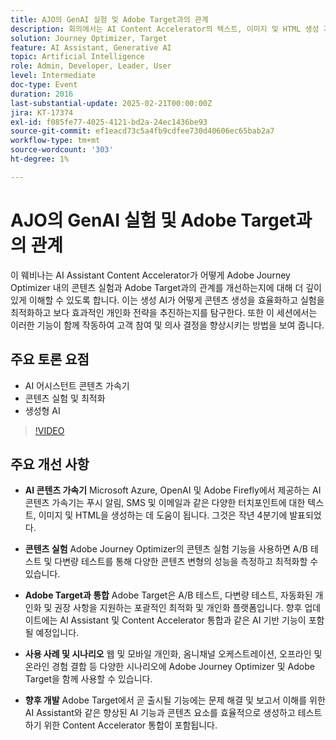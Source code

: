 ```yaml
---
title: AJO의 GenAI 실험 및 Adobe Target과의 관계
description: 회의에서는 AI Content Accelerator의 텍스트, 이미지 및 HTML 생성 기능, Adobe Journey Optimizer을 통한 콘텐츠 실험, 최적화 및 개인화를 위한 Adobe Target과의 통합, 결합된 도구에 대한 다양한 사용 사례, 향상된 AI 기능을 포함한 향후 개발 등에 대해 집중 조명했다.
solution: Journey Optimizer, Target
feature: AI Assistant, Generative AI
topic: Artificial Intelligence
role: Admin, Developer, Leader, User
level: Intermediate
doc-type: Event
duration: 2016
last-substantial-update: 2025-02-21T00:00:00Z
jira: KT-17374
exl-id: f085fe77-4025-4121-bd2a-24ec1436be93
source-git-commit: ef1eacd73c5a4fb9cdfee730d40606ec65bab2a7
workflow-type: tm+mt
source-wordcount: '303'
ht-degree: 1%

---
```


# AJO의 GenAI 실험 및 Adobe Target과의 관계

이 웨비나는 AI Assistant Content Accelerator가 어떻게 Adobe Journey Optimizer 내의 콘텐츠 실험과 Adobe Target과의 관계를 개선하는지에 대해 더 깊이 있게 이해할 수 있도록 합니다. 이는 생성 AI가 어떻게 콘텐츠 생성을 효율화하고 실험을 최적화하고 보다 효과적인 개인화 전략을 추진하는지를 탐구한다. 또한 이 세션에서는 이러한 기능이 함께 작동하여 고객 참여 및 의사 결정을 향상시키는 방법을 보여 줍니다.

## 주요 토론 요점

* AI 어시스턴트 콘텐츠 가속기
* 콘텐츠 실험 및 최적화
* 생성형 AI

>[!VIDEO](https://video.tv.adobe.com/v/3444466/?learn=on&enablevpops&captions=kor)

## 주요 개선 사항

* **AI 콘텐츠 가속기** Microsoft Azure, OpenAI 및 Adobe Firefly에서 제공하는 AI 콘텐츠 가속기는 푸시 알림, SMS 및 이메일과 같은 다양한 터치포인트에 대한 텍스트, 이미지 및 HTML을 생성하는 데 도움이 됩니다. 그것은 작년 4분기에 발표되었다.

* **콘텐츠 실험** Adobe Journey Optimizer의 콘텐츠 실험 기능을 사용하면 A/B 테스트 및 다변량 테스트를 통해 다양한 콘텐츠 변형의 성능을 측정하고 최적화할 수 있습니다.

* **Adobe Target과 통합** Adobe Target은 A/B 테스트, 다변량 테스트, 자동화된 개인화 및 권장 사항을 지원하는 포괄적인 최적화 및 개인화 플랫폼입니다. 향후 업데이트에는 AI Assistant 및 Content Accelerator 통합과 같은 AI 기반 기능이 포함될 예정입니다.

* **사용 사례 및 시나리오** 웹 및 모바일 개인화, 옴니채널 오케스트레이션, 오프라인 및 온라인 경험 결합 등 다양한 시나리오에 Adobe Journey Optimizer 및 Adobe Target을 함께 사용할 수 있습니다.

* **향후 개발** Adobe Target에서 곧 출시될 기능에는 문제 해결 및 보고서 이해를 위한 AI Assistant와 같은 향상된 AI 기능과 콘텐츠 요소를 효율적으로 생성하고 테스트하기 위한 Content Accelerator 통합이 포함됩니다.

